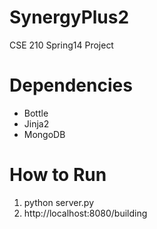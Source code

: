 SynergyPlus2
============
CSE 210 Spring14 Project

# Dependencies
* Bottle
* Jinja2
* MongoDB

# How to Run
1. python server.py
2. http://localhost:8080/building

